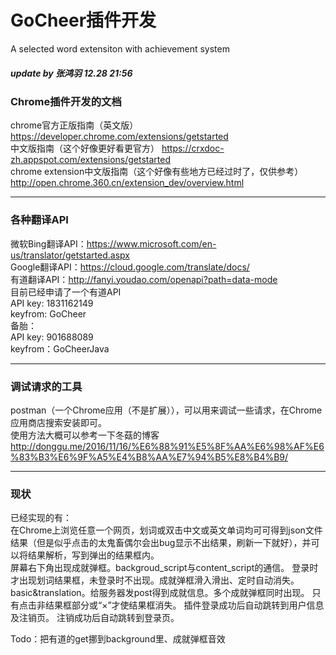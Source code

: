 # GoCheer插件开发
A selected word extensiton with achievement system

##### _update by 张鸿羽 12.28 21:56_

### Chrome插件开发的文档

chrome官方正版指南（英文版） https://developer.chrome.com/extensions/getstarted  
中文版指南（这个好像更好看更官方） https://crxdoc-zh.appspot.com/extensions/getstarted  
chrome extension中文版指南（这个好像有些地方已经过时了，仅供参考） http://open.chrome.360.cn/extension_dev/overview.html  

-------------------------

### 各种翻译API

微软Bing翻译API：https://www.microsoft.com/en-us/translator/getstarted.aspx    
Google翻译API：https://cloud.google.com/translate/docs/    
有道翻译API：http://fanyi.youdao.com/openapi?path=data-mode    
目前已经申请了一个有道API  
API key: 1831162149  
keyfrom: GoCheer  
备胎：  
API key: 901688089  
keyfrom：GoCheerJava  

-------------------------

### 调试请求的工具

postman（一个Chrome应用（不是扩展）），可以用来调试一些请求，在Chrome应用商店搜索安装即可。  
使用方法大概可以参考一下冬菇的博客 
http://donggu.me/2016/11/16/%E6%88%91%E5%8F%AA%E6%98%AF%E6%83%B3%E6%9F%A5%E4%B8%AA%E7%94%B5%E8%B4%B9/  


-------------------------

### 现状

已经实现的有：  
在Chrome上浏览任意一个网页，划词或双击中文或英文单词均可可得到json文件结果（但是似乎点击的太鬼畜偶尔会出bug显示不出结果，刷新一下就好），并可以将结果解析，写到弹出的结果框内。  
屏幕右下角出现成就弹框。backgroud_script与content_script的通信。
登录时才出现划词结果框，未登录时不出现。成就弹框滑入滑出、定时自动消失。
basic&translation。给服务器发post得到成就信息。多个成就弹框同时出现。
只有点击非结果框部分或“×”才使结果框消失。
插件登录成功后自动跳转到用户信息及注销页。
注销成功后自动跳转到登录页。  

Todo：把有道的get挪到background里、成就弹框音效  


